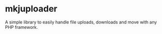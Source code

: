 # mkjuploader
A simple library to easily handle file uploads, downloads and move with any PHP framework.
